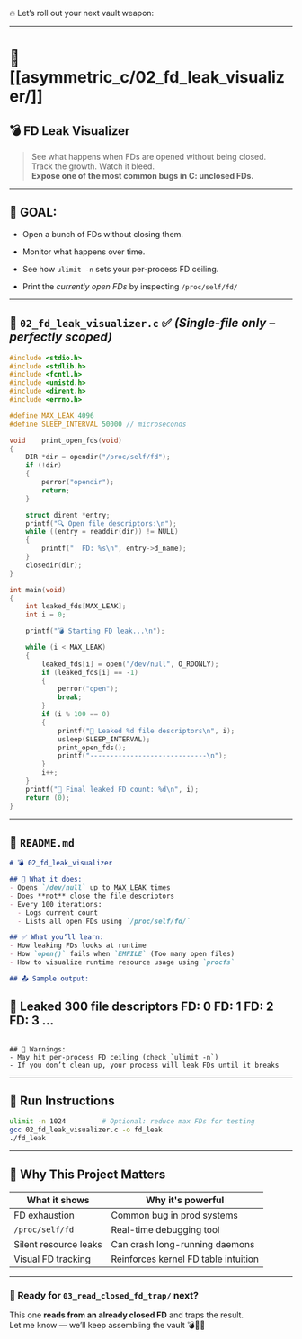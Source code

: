 🔥 Let’s roll out your next vault weapon:

---

# 🧠 [[asymmetric_c/02_fd_leak_visualizer/]]

## 💣 FD Leak Visualizer

> See what happens when FDs are opened without being closed.  
> Track the growth. Watch it bleed.  
> **Expose one of the most common bugs in C: unclosed FDs.**

---

## 🎯 GOAL:

- Open a bunch of FDs without closing them.
    
- Monitor what happens over time.
    
- See how `ulimit -n` sets your per-process FD ceiling.
    
- Print the _currently open FDs_ by inspecting `/proc/self/fd/`
    

---

## 📄 `02_fd_leak_visualizer.c` ✅ _(Single-file only – perfectly scoped)_

```c
#include <stdio.h>
#include <stdlib.h>
#include <fcntl.h>
#include <unistd.h>
#include <dirent.h>
#include <errno.h>

#define MAX_LEAK 4096
#define SLEEP_INTERVAL 50000 // microseconds

void	print_open_fds(void)
{
	DIR *dir = opendir("/proc/self/fd");
	if (!dir)
	{
		perror("opendir");
		return;
	}

	struct dirent *entry;
	printf("🔍 Open file descriptors:\n");
	while ((entry = readdir(dir)) != NULL)
	{
		printf("  FD: %s\n", entry->d_name);
	}
	closedir(dir);
}

int	main(void)
{
	int	leaked_fds[MAX_LEAK];
	int	i = 0;

	printf("💣 Starting FD leak...\n");

	while (i < MAX_LEAK)
	{
		leaked_fds[i] = open("/dev/null", O_RDONLY);
		if (leaked_fds[i] == -1)
		{
			perror("open");
			break;
		}
		if (i % 100 == 0)
		{
			printf("🔁 Leaked %d file descriptors\n", i);
			usleep(SLEEP_INTERVAL);
			print_open_fds();
			printf("-----------------------------\n");
		}
		i++;
	}
	printf("🧨 Final leaked FD count: %d\n", i);
	return (0);
}
```

---

## 📄 `README.md`

```markdown
# 💣 02_fd_leak_visualizer

## 🔎 What it does:
- Opens `/dev/null` up to MAX_LEAK times
- Does **not** close the file descriptors
- Every 100 iterations:
  - Logs current count
  - Lists all open FDs using `/proc/self/fd/`

## ✅ What you’ll learn:
- How leaking FDs looks at runtime
- How `open()` fails when `EMFILE` (Too many open files)
- How to visualize runtime resource usage using `procfs`

## 📤 Sample output:
```

## 🔁 Leaked 300 file descriptors FD: 0 FD: 1 FD: 2 FD: 3 ...

```

## 🚨 Warnings:
- May hit per-process FD ceiling (check `ulimit -n`)
- If you don’t clean up, your process will leak FDs until it breaks
```

---

## 🧪 Run Instructions

```bash
ulimit -n 1024         # Optional: reduce max FDs for testing
gcc 02_fd_leak_visualizer.c -o fd_leak
./fd_leak
```

---

## 🧠 Why This Project Matters

|What it shows|Why it's powerful|
|---|---|
|FD exhaustion|Common bug in prod systems|
|`/proc/self/fd`|Real-time debugging tool|
|Silent resource leaks|Can crash long-running daemons|
|Visual FD tracking|Reinforces kernel FD table intuition|

---

### 🔁 Ready for `03_read_closed_fd_trap/` next?

This one **reads from an already closed FD** and traps the result.  
Let me know — we’ll keep assembling the vault 💣🧠📂